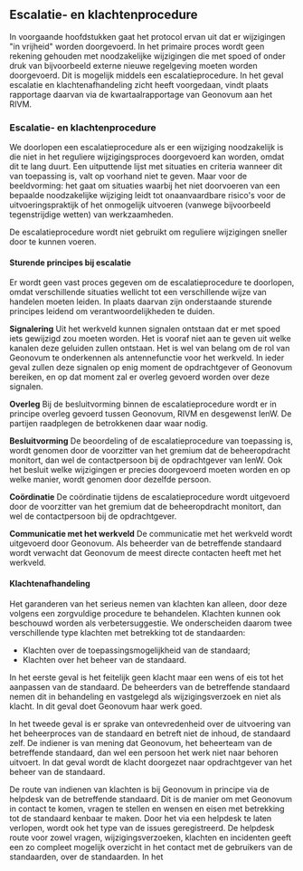 ## Escalatie- en klachtenprocedure

In voorgaande hoofdstukken gaat het protocol ervan uit dat er wijzigingen "in vrijheid" worden doorgevoerd. In het primaire proces wordt geen rekening gehouden met noodzakelijke wijzigingen die met spoed of onder druk van bijvoorbeeld externe nieuwe regelgeving moeten worden doorgevoerd. Dit is mogelijk middels een escalatieprocedure.
In het geval escalatie en klachtenafhandeling zicht heeft voorgedaan, vindt plaats rapportage daarvan via de kwartaalrapportage van Geonovum aan het RIVM. 

### Escalatie- en klachtenprocedure

We doorlopen een escalatieprocedure als er een wijziging noodzakelijk is die niet in het reguliere wijzigingsproces doorgevoerd kan worden, omdat dit te lang duurt. Een uitputtende lijst met situaties en criteria wanneer dit van toepassing is, valt op voorhand niet te geven. Maar voor de beeldvorming: het gaat om situaties waarbij het niet doorvoeren van een bepaalde noodzakelijke wijziging leidt tot onaanvaardbare risico's voor de uitvoeringspraktijk of het onmogelijk uitvoeren (vanwege bijvoorbeeld tegenstrijdige wetten) van werkzaamheden.

De escalatieprocedure wordt niet gebruikt om reguliere wijzigingen sneller door te kunnen voeren.

#### Sturende principes bij escalatie

Er wordt geen vast proces gegeven om de escalatieprocedure te doorlopen, omdat verschillende situaties wellicht tot een verschillende wijze van handelen moeten leiden. In plaats daarvan zijn onderstaande sturende principes leidend om verantwoordelijkheden te duiden.

<b>Signalering</b>
Uit het werkveld kunnen signalen ontstaan dat er met spoed iets gewijzigd zou moeten worden. Het is vooraf niet aan te geven uit welke kanalen deze geluiden zullen ontstaan. Het is wel van belang om de rol van Geonovum te onderkennen als antennefunctie voor het werkveld. In ieder geval zullen deze signalen op enig moment de opdrachtgever of Geonovum bereiken, en op dat moment zal er overleg gevoerd worden over deze signalen.

<b>Overleg</b>
Bij de besluitvorming binnen de escalatieprocedure wordt er in principe overleg gevoerd tussen Geonovum, RIVM en desgewenst IenW. De partijen raadplegen de betrokkenen daar waar nodig.

<b>Besluitvorming</b>
De beoordeling of de escalatieprocedure van toepassing is, wordt genomen door de voorzitter van het gremium dat de beheeropdracht monitort, dan wel de contactpersoon bij de opdrachtgever van IenW. Ook het besluit welke wijzigingen er precies doorgevoerd moeten worden en op welke manier, wordt genomen door dezelfde persoon.

<b>Coördinatie</b>
De coördinatie tijdens de escalatieprocedure wordt uitgevoerd door de voorzitter van het gremium dat de beheeropdracht monitort, dan wel de contactpersoon bij de opdrachtgever.

<b>Communicatie met het werkveld</b>
De communicatie met het werkveld wordt uitgevoerd door Geonovum. Als beheerder van de betreffende standaard wordt verwacht dat Geonovum de meest directe contacten heeft met het werkveld.


#### Klachtenafhandeling

Het garanderen van het serieus nemen van klachten kan alleen, door deze volgens een zorgvuldige procedure te behandelen. Klachten kunnen ook beschouwd worden als verbetersuggestie. We onderscheiden daarom twee verschillende type klachten met betrekking tot de standaarden:

<ul><li>Klachten over de toepassingsmogelijkheid van de standaard;</li>
<li>Klachten over het beheer van de standaard.</li>
</ul>

In het eerste geval is het feitelijk geen klacht maar een wens of eis tot het aanpassen van de standaard. De beheerders van de betreffende standaard nemen dit in behandeling en vastgelegd als wijzigingsverzoek en niet als klacht. In dit geval doet Geonovum haar werk goed.

In het tweede geval is er sprake van ontevredenheid over de uitvoering van het beheerproces van de standaard en betreft niet de inhoud, de standaard zelf. De indiener is van mening dat Geonovum, het beheerteam van de betreffende standaard, dan wel een persoon het werk niet naar behoren uitvoert. In dat geval wordt de klacht doorgezet naar opdrachtgever van het beheer van de standaard.

De route van indienen van klachten is bij Geonovum in principe via de helpdesk van de betreffende standaard. Dit is de manier om met Geonovum in contact te komen, vragen te stellen en wensen en eisen met betrekking tot de standaard kenbaar te maken. Door het via een helpdesk te laten verlopen, wordt ook het type van de issues geregistreerd. De helpdesk route voor zowel vragen, wijzigingsverzoeken, klachten en incidenten geeft een zo compleet mogelijk overzicht in het contact met de gebruikers van de standaarden, over de standaarden.
In het 
 

